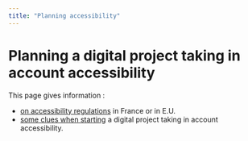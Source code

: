 ```yaml
---
title: "Planning accessibility"
---
```


# Planning a digital project taking in account accessibility

This page gives information :
- [on accessibility regulations](/en/planning/accessibility-regulations/) in France or in E.U.
- [some clues when starting](/en/planning/testing-method/) a digital project taking in account accessibility.
